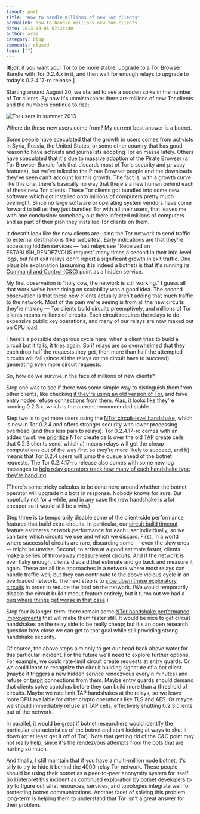```yaml
---
layout: post
title: "How to handle millions of new Tor clients"
permalink: how-to-handle-millions-new-tor-clients
date: 2013-09-05 07:23:40
author: arma
category: blog
comments: closed
tags: [""]
---
```


[**tl;dr**: if you want your Tor to be more stable, upgrade to a Tor Browser Bundle with Tor 0.2.4.x in it, and then wait for enough relays to upgrade to today's 0.2.4.17-rc release.]

Starting around August 20, we started to see a sudden spike in the number of Tor clients. By now it's unmistakable: there are millions of new Tor clients and the numbers continue to rise:

![Tor users in summer 2013](https://people.torproject.org/~arma/direct-users-2013-07-07-2013-09-04.png)

Where do these new users come from? My current best answer is a botnet.

Some people have speculated that the growth in users comes from activists in Syria, Russia, the United States, or some other country that has good reason to have activists and journalists adopting Tor en masse lately. Others have speculated that it's due to massive adoption of the Pirate Browser (a Tor Browser Bundle fork that discards most of Tor's security and privacy features), but we've talked to the Pirate Browser people and the downloads they've seen can't account for this growth. The fact is, with a growth curve like this one, there's basically no way that there's a new human behind each of these new Tor clients. These Tor clients got bundled into some new software which got installed onto millions of computers pretty much overnight. Since no large software or operating system vendors have come forward to tell us they just bundled Tor with all their users, that leaves me with one conclusion: somebody out there infected millions of computers and as part of their plan they installed Tor clients on them.

It doesn't look like the new clients are using the Tor network to send traffic to external destinations (like websites). Early indications are that they're accessing hidden services — fast relays see "Received an ESTABLISH\_RENDEZVOUS request" many times a second in their info-level logs, but fast exit relays don't report a significant growth in exit traffic. One plausible explanation (assuming it is indeed a botnet) is that it's running its [Command and Control (C&C)](http://en.wikipedia.org/wiki/Botnet#Organization) point as a hidden service.

My first observation is "holy cow, the network is still working." I guess all that work we've been doing on scalability was a good idea. The second observation is that these new clients actually aren't adding that much traffic to the network. Most of the pain we're seeing is from all the new circuits they're making — Tor clients build circuits preemptively, and millions of Tor clients means millions of circuits. Each circuit requires the relays to do expensive public key operations, and many of our relays are now maxed out on CPU load.

There's a possible dangerous cycle here: when a client tries to build a circuit but it fails, it tries again. So if relays are so overwhelmed that they each drop half the requests they get, then more than half the attempted circuits will fail (since all the relays on the circuit have to succeed), generating even more circuit requests.

So, how do we survive in the face of millions of new clients?

Step one was to see if there was some simple way to distinguish them from other clients, like checking [if they're using an old version of Tor](https://trac.torproject.org/projects/tor/ticket/9653), and have entry nodes refuse connections from them. Alas, it looks like they're running 0.2.3.x, which is the current recommended stable.

Step two is to get more users using the [NTor circuit-level handshake](https://gitweb.torproject.org/tor.git/blob/refs/tags/tor-0.2.4.17-rc:/ChangeLog#l769), which is new in Tor 0.2.4 and offers stronger security with lower processing overhead (and thus less pain to relays). Tor 0.2.4.17-rc comes with an added twist: we [prioritize](https://trac.torproject.org/projects/tor/ticket/9574) NTor create cells over the old [TAP](http://freehaven.net/anonbib/date.html#tap:pet2006) create cells that 0.2.3 clients send, which a) means relays will get the cheap computations out of the way first so they're more likely to succeed, and b) means that Tor 0.2.4 users will jump the queue ahead of the botnet requests. The Tor 0.2.4.17-rc release also comes with some new log messages to [help relay operators track how many of each handshake type they're handling](https://trac.torproject.org/projects/tor/ticket/9658).

(There's some tricky calculus to be done here around whether the botnet operator will upgrade his bots in response. Nobody knows for sure. But hopefully not for a while, and in any case the new handshake is a lot cheaper so it would still be a win.)

Step three is to temporarily disable some of the client-side performance features that build extra circuits. In particular, our [circuit build timeout](https://gitweb.torproject.org/tor.git/blob/tor-0.2.4.17-rc:/ReleaseNotes#l1764) feature estimates network performance for each user individually, so we can tune which circuits we use and which we discard. First, in a world where successful circuits are rare, discarding some — even the slow ones — might be unwise. Second, to arrive at a good estimate faster, clients make a series of throwaway measurement circuits. And if the network is ever flaky enough, clients discard that estimate and go back and measure it again. These are all fine approaches in a network where most relays can handle traffic well; but they can contribute to the above vicious cycle in an overloaded network. The next step is to [slow down these exploratory circuits](https://trac.torproject.org/projects/tor/ticket/9670) in order to reduce the load on the network. (We would temporarily disable the circuit build timeout feature entirely, but it turns out we had a [bug where things get worse in that case](https://trac.torproject.org/projects/tor/ticket/9671).)

Step four is longer-term: there remain some [NTor handshake performance improvements](https://trac.torproject.org/projects/tor/ticket/9662) that will make them faster still. It would be nice to get circuit handshakes on the relay side to be really cheap; but it's an open research question how close we can get to that goal while still providing strong handshake security.

Of course, the above steps aim only to get our head back above water for this particular incident. For the future we'll need to explore further options. For example, we could rate-limit circuit create requests at entry guards. Or we could learn to recognize the circuit building signature of a bot client (maybe it triggers a new hidden service rendezvous every n minutes) and refuse or [tarpit](http://en.wikipedia.org/wiki/Tarpit_%28networking%29) connections from them. Maybe entry guards should demand that clients solve captchas before they can build more than a threshold of circuits. Maybe we rate limit TAP handshakes at the relays, so we leave more CPU available for other crypto operations like TLS and AES. Or maybe we should immediately refuse all TAP cells, effectively shutting 0.2.3 clients out of the network.

In parallel, it would be great if botnet researchers would identify the particular characteristics of the botnet and start looking at ways to shut it down (or at least get it off of Tor). Note that getting rid of the C&C point may not really help, since it's the rendezvous attempts from the bots that are hurting so much.

And finally, I still maintain that if you have a multi-million node botnet, it's silly to try to hide it behind the 4000-relay Tor network. These people should be using their botnet as a peer-to-peer anonymity system for itself. So I interpret this incident as continued exploration by botnet developers to try to figure out what resources, services, and topologies integrate well for protecting botnet communications. Another facet of solving this problem long-term is helping them to understand that Tor isn't a great answer for their problem.
